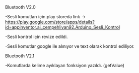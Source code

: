 Bluetooth V2.0

-Sesli komutları için play storeda link -> https://play.google.com/store/apps/details?id=appinventor.ai_cempehlivan92.Arduino_Sesli_Kontrol

-Sesli kontrol için revize edildi.

-Sesli komutlar google ile alınıyor ve text olarak kontrol ediliyor.

Bluetooth V2.1

-Komutlarda kelime ayıklayan fonksiyon yazıldı. (getValue)

